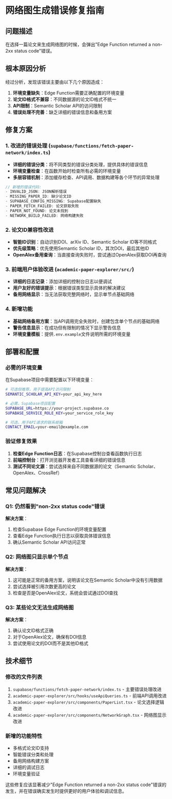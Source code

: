 # 网络图生成错误修复指南

## 问题描述
在选择一篇论文来生成网络图的时候，会弹出"Edge Function returned a non-2xx status code"错误。

## 根本原因分析
经过分析，发现该错误主要由以下几个原因造成：

1. **环境变量缺失**：Edge Function需要正确配置的环境变量
2. **论文ID格式不兼容**：不同数据源的论文ID格式不统一
3. **API限制**：Semantic Scholar API的访问限制
4. **错误处理不完善**：缺乏详细的错误信息和备用方案

## 修复方案

### 1. 改进的错误处理 (`supabase/functions/fetch-paper-network/index.ts`)

- **详细的错误分类**：将不同类型的错误分类处理，提供具体的错误信息
- **环境变量检查**：在函数开始时检查所有必需的环境变量
- **多层容错机制**：添加缓存检查、API调用、数据构建等各个环节的异常处理

```typescript
// 新增的错误代码:
- INVALID_JSON: JSON解析错误
- MISSING_PAPER_ID: 缺少论文ID
- SUPABASE_CONFIG_MISSING: Supabase配置缺失
- PAPER_FETCH_FAILED: 论文获取失败
- PAPER_NOT_FOUND: 论文未找到
- NETWORK_BUILD_FAILED: 网络构建失败
```

### 2. 论文ID兼容性改进

- **智能ID识别**：自动识别DOI、arXiv ID、Semantic Scholar ID等不同格式
- **优先级策略**：优先使用Semantic Scholar ID，其次DOI，最后其他ID
- **OpenAlex备用查询**：当直接查询失败时，尝试通过OpenAlex获取DOI再查询

### 3. 前端用户体验改进 (`academic-paper-explorer/src/`)

- **详细的日志记录**：添加详细的控制台日志以便调试
- **用户友好的错误提示**：根据错误类型显示具体的解决建议
- **备用网络显示**：当无法获取完整网络时，显示单节点基础网络

### 4. 新增功能

- **基础网络备用方案**：当API调用完全失败时，创建包含单个节点的基础网络
- **警告信息显示**：在成功但有限制的情况下显示警告信息
- **环境变量模板**：提供`.env.example`文件说明所需的环境变量

## 部署和配置

### 必需的环境变量

在Supabase项目中需要配置以下环境变量：

```bash
# 可选但推荐，用于提高API访问限制
SEMANTIC_SCHOLAR_API_KEY=your_api_key_here

# 必需，Supabase项目配置
SUPABASE_URL=https://your-project.supabase.co
SUPABASE_SERVICE_ROLE_KEY=your_service_role_key

# 可选，用于API请求的联系邮箱
CONTACT_EMAIL=your-email@example.com
```

### 验证修复效果

1. **检查Edge Function日志**：在Supabase控制台查看函数执行日志
2. **前端控制台**：打开浏览器开发者工具查看详细的错误信息
3. **测试不同论文源**：尝试选择来自不同数据源的论文（Semantic Scholar、OpenAlex、CrossRef）

## 常见问题解决

### Q1: 仍然看到"non-2xx status code"错误
**解决方案**：
1. 检查Supabase Edge Function的环境变量配置
2. 查看Edge Function执行日志以获取具体错误信息
3. 确认Semantic Scholar API访问正常

### Q2: 网络图只显示单个节点
**解决方案**：
1. 这可能是正常的备用方案，说明该论文在Semantic Scholar中没有引用数据
2. 尝试选择被引用次数更高的论文
3. 检查是否是OpenAlex论文，系统会尝试通过DOI查找

### Q3: 某些论文无法生成网络图
**解决方案**：
1. 确认论文ID格式正确
2. 对于OpenAlex论文，确保有DOI信息
3. 尝试使用论文的DOI而不是其他ID格式

## 技术细节

### 修改的文件列表
1. `supabase/functions/fetch-paper-network/index.ts` - 主要错误处理改进
2. `academic-paper-explorer/src/hooks/useApiQueries.ts` - 前端API调用改进
3. `academic-paper-explorer/src/components/PaperList.tsx` - 论文选择逻辑改进
4. `academic-paper-explorer/src/components/NetworkGraph.tsx` - 网络图显示改进

### 新增的功能特性
- 多格式论文ID支持
- 智能错误分类和处理
- 备用网络构建方案
- 详细的调试日志
- 环境变量验证

这些修复应该显著减少"Edge Function returned a non-2xx status code"错误的发生，并在错误确实发生时提供更好的用户体验和调试信息。